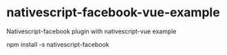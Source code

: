 # nativescript-facebook-vue-example
Nativescript-facebook plugin with nativescript-vue example

npm install -s nativescript-facebook
